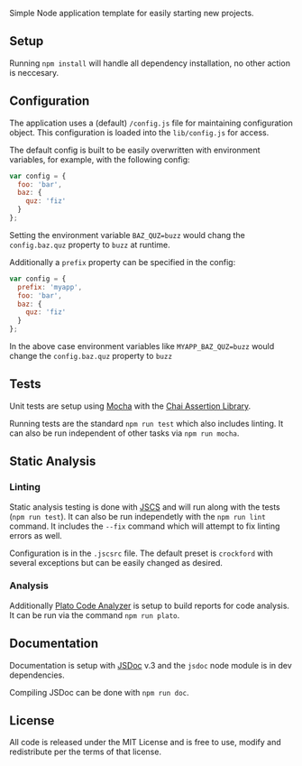 Simple Node application template for easily starting new projects.

## Setup

Running `npm install` will handle all dependency installation, no other action 
is neccesary.

## Configuration

The application uses a (default) `/config.js` file for maintaining configuration 
object. This configuration is loaded into the `lib/config.js` for access.

The default config is built to be easily overwritten with environment variables, 
for example, with the following config:

```javascript
var config = {
  foo: 'bar',
  baz: {
    quz: 'fiz'
  }
};
```

Setting the environment variable `BAZ_QUZ=buzz` would chang the `config.baz.quz` 
property to `buzz` at runtime.

Additionally a `prefix` property can be specified in the config:

```javascript
var config = {
  prefix: 'myapp',
  foo: 'bar',
  baz: {
    quz: 'fiz'
  }
};
```

In the above case environment variables like `MYAPP_BAZ_QUZ=buzz` would change the 
`config.baz.quz` property to `buzz`

## Tests

Unit tests are setup using [Mocha](http://mochajs.org/) with the [Chai Assertion 
Library](http://chaijs.com/).

Running tests are the standard `npm run test` which also includes linting. It 
can also be run independent of other tasks via `npm run mocha`.

## Static Analysis

### Linting

Static analysis testing is done with [JSCS](https://github.com/jscs-dev/node-jscs) 
and will run along with the tests (`npm run test`). It can also be run independetly
with the `npm run lint` command. It includes the `--fix` command which will attempt 
to fix linting errors as well.

Configuration is in the `.jscsrc` file. The default preset is `crockford` with 
several exceptions but can be easily changed as desired.

### Analysis

Additionally [Plato Code Analyzer](https://www.npmjs.com/package/plato) is setup 
to build reports for code analysis. It can be run via the command `npm run plato`.

## Documentation

Documentation is setup with [JSDoc](http://usejsdoc.org/) v.3 and the `jsdoc` 
node module is in dev dependencies.

Compiling JSDoc can be done with `npm run doc`.

## License

All code is released under the MIT License and is free to use, modify and 
redistribute per the terms of that license.